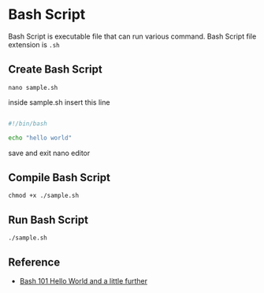 # Bash Script

Bash Script is executable file that can run various command. Bash Script file extension is `.sh`

## Create Bash Script

`nano sample.sh`

inside sample.sh insert this line

```sh

#!/bin/bash

echo "hello world"

```

save and exit nano editor

## Compile Bash Script

`chmod +x ./sample.sh`

## Run Bash Script

`./sample.sh`

## Reference

* [Bash 101 Hello World and a little further](http://www.hackmac.org/articles/bash/bash-101-hello-world-and-a-little-further/)